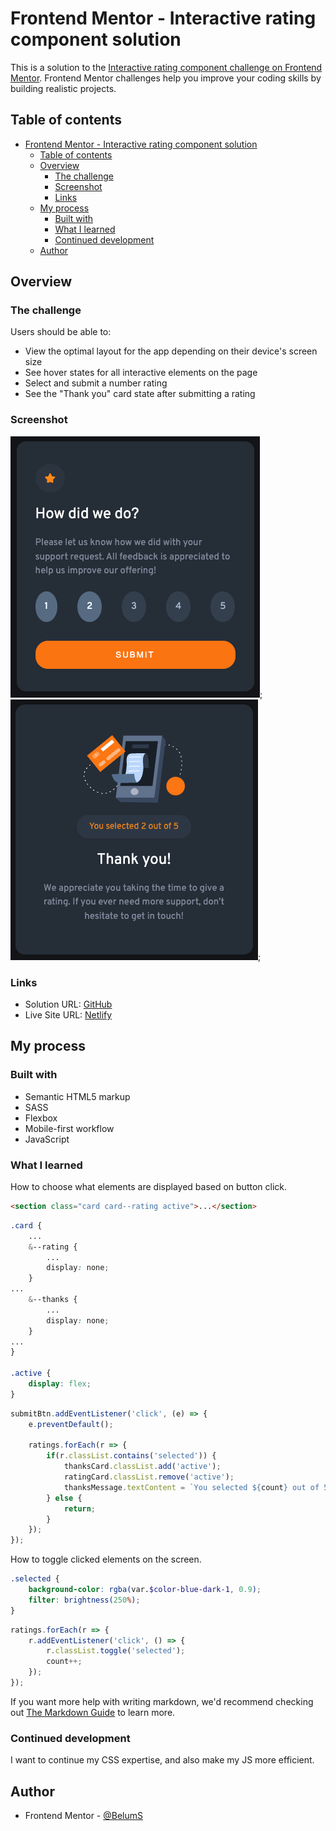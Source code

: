 # Frontend Mentor - Interactive rating component solution

This is a solution to the [Interactive rating component challenge on Frontend Mentor](https://www.frontendmentor.io/challenges/interactive-rating-component-koxpeBUmI). Frontend Mentor challenges help you improve your coding skills by building realistic projects. 

## Table of contents

- [Frontend Mentor - Interactive rating component solution](#frontend-mentor---interactive-rating-component-solution)
  - [Table of contents](#table-of-contents)
  - [Overview](#overview)
    - [The challenge](#the-challenge)
    - [Screenshot](#screenshot)
    - [Links](#links)
  - [My process](#my-process)
    - [Built with](#built-with)
    - [What I learned](#what-i-learned)
    - [Continued development](#continued-development)
  - [Author](#author)

## Overview

### The challenge

Users should be able to:

- View the optimal layout for the app depending on their device's screen size
- See hover states for all interactive elements on the page
- Select and submit a number rating
- See the "Thank you" card state after submitting a rating

### Screenshot

![](./images/ss-rating.png);
![](./images/ss-thanks.png);

### Links

- Solution URL: [GitHub](https://github.com/BelumS/frontend-mentor-challenges/tree/main/js-projects/rating-card)
- Live Site URL: [Netlify](https://your-live-site-url.com)

## My process

### Built with

- Semantic HTML5 markup
- SASS
- Flexbox
- Mobile-first workflow
- JavaScript

### What I learned


How to choose what elements are displayed based on button click.

```html
<section class="card card--rating active">...</section>
```

```scss
.card {
    ...
    &--rating {
        ...
        display: none;
    }
...
    &--thanks {
        ...
        display: none;
    }
...
}

.active {
    display: flex;
}
```

```js
submitBtn.addEventListener('click', (e) => {
    e.preventDefault();

    ratings.forEach(r => {
        if(r.classList.contains('selected')) {
            thanksCard.classList.add('active');
            ratingCard.classList.remove('active');
            thanksMessage.textContent = `You selected ${count} out of 5`;
        } else {
            return;
        }
    });
});
```

How to toggle clicked elements on the screen.
```scss
.selected {
    background-color: rgba(var.$color-blue-dark-1, 0.9);
    filter: brightness(250%);
}
```

```js
ratings.forEach(r => {
    r.addEventListener('click', () => {
        r.classList.toggle('selected');
        count++;
    });
});
```

If you want more help with writing markdown, we'd recommend checking out [The Markdown Guide](https://www.markdownguide.org/) to learn more.

### Continued development

I want to continue my CSS expertise, and also make my JS more efficient.

## Author

- Frontend Mentor - [@BelumS](https://www.frontendmentor.io/profile/BelumS)

